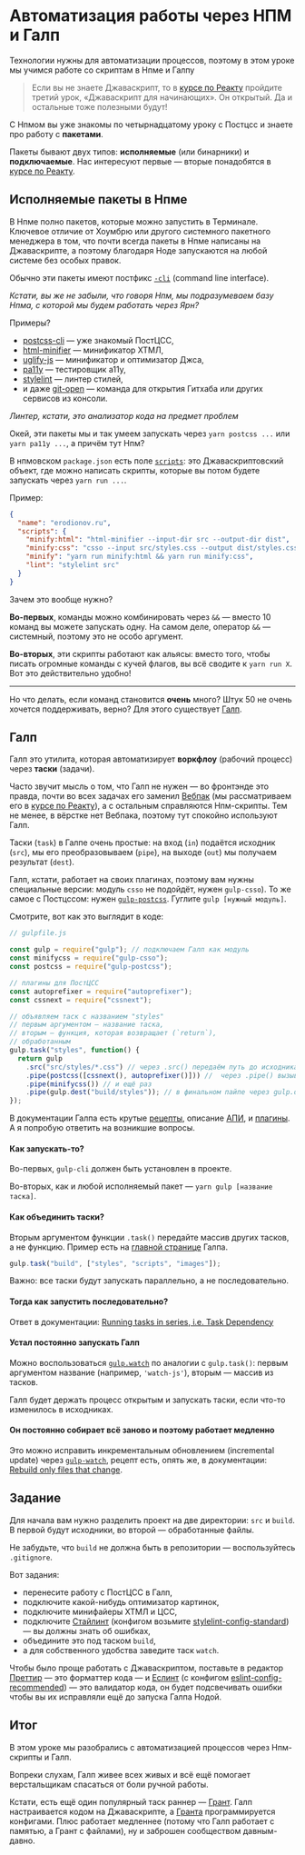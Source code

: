 # Автоматизация работы через НПМ и Галп
Технологии нужны для автоматизации процессов, поэтому в этом уроке мы учимся работе со скриптам в Нпме и Галпу

> Если вы не знаете Джаваскрипт, то в [курсе по Реакту](https://erodionov.ru/courses/react) пройдите третий урок, «Джаваскрипт для начинающих». Он открытый. Да и остальные тоже полезными будут!

С Нпмом вы уже знакомы по четырнадцатому уроку с Постцсс и знаете про работу с **пакетами**.

Пакеты бывают двух типов: **исполняемые** (или бинарники) и **подключаемые**. Нас интересуют первые — вторые понадобятся в [курсе по Реакту](https://erodionov.ru/courses/react).

## Исполняемые пакеты в Нпме

В Нпме полно пакетов, которые можно запустить в Терминале. Ключевое отличие от Хоумбрю или другого системного пакетного менеджера в том, что почти всегда пакеты в Нпме написаны на Джаваскрипте, а поэтому благодаря Ноде запускаются на любой системе без особых правок.

Обычно эти пакеты имеют постфикс [`-cli`](https://www.npmjs.com/search?q=keywords:cli) (command line interface).

_Кстати, вы же не забыли, что говоря Нпм, мы подразумеваем базу Нпма, с которой мы будем работать через Ярн?_

Примеры?

* [postcss-cli](http://npm.im/postcss-cli) — уже знакомый ПостЦСС,
* [html-minifier](http://npm.im/html-minifier) — минификатор ХТМЛ,
* [uglify-js](https://www.npmjs.com/package/uglify-js) — минификатор и оптимизатор Джса,
* [pa11y](https://www.npmjs.com/package/pa11y) — тестировщик a11y,
* [stylelint](https://www.npmjs.org/package/stylelint) — линтер стилей,
* и даже [git-open](https://www.npmjs.com/package/git-open) — команда для открытия Гитхаба или других сервисов из консоли.

_Линтер, кстати, это анализатор кода на предмет проблем_

Окей, эти пакеты мы и так умеем запускать через `yarn postcss ...` или `yarn pa11y ...`, а причём тут Нпм?

В нпмовском `package.json` есть поле [`scripts`](https://docs.npmjs.com/misc/scripts): это Джаваскриптовский объект, где можно написать скрипты, которые вы потом будете запускать через `yarn run ...`.

Пример:

```json
{
  "name": "erodionov.ru",
  "scripts": {
    "minify:html": "html-minifier --input-dir src --output-dir dist",
    "minify:css": "csso --input src/styles.css --output dist/styles.css",
    "minify": "yarn run minify:html && yarn run minify:css",
    "lint": "stylelint src"
  }
}
```

Зачем это вообще нужно?

**Во-первых**, команды можно комбинировать через `&&` — вместо 10 команд вы можете запускать одну. На самом деле, оператор `&&` — системный, поэтому это не особо аргумент.

**Во-вторых**, эти скрипты работают как альясы: вместо того, чтобы писать огромные команды с кучей флагов, вы всё сводите к `yarn run X`. Вот это действительно удобно!

---

Но что делать, если команд становится **очень** много? Штук 50 не очень хочется поддерживать, верно? Для этого существует [Галп](https://gulpjs.com/).

## Галп

Галп это утилита, которая автоматизирует **воркфлоу** (рабочий процесс) через **таски** (задачи).

Часто звучит мысль о том, что Галп не нужен — во фронтэнде это правда, почти во всех задачах его заменил [Вебпак](https://webpack.js.org/) (мы рассматриваем его в [курсе по Реакту](https://erodionov.ru/courses/react)), а с остальным справляются Нпм-скрипты. Тем не менее, в вёрстке нет Вебпака, поэтому тут спокойно используют Галп.

Таски (`task`) в Галпе очень простые: на вход (`in`) подаётся исходник (`src`), мы его преобразовываем (`pipe`), на выходе (`out`) мы получаем результат (`dest`).

Галп, кстати, работает на своих плагинах, поэтому вам нужны специальные версии: модуль `csso` не подойдёт, нужен `gulp-csso`). То же самое с Постцссом: нужен [`gulp-postcss`](https://github.com/postcss/gulp-postcss). Гуглите `gulp [нужный модуль]`.

Смотрите, вот как это выглядит в коде:

```js
// gulpfile.js

const gulp = require("gulp"); // подключаем Галп как модуль
const minifycss = require("gulp-csso");
const postcss = require("gulp-postcss");

// плагины для ПостЦСС
const autoprefixer = require("autoprefixer");
const cssnext = require("cssnext");

// объявляем таск с названием "styles"
// первым аргументом — название таска,
// вторым — функция, которая возвращает (`return`),
// обработанным
gulp.task("styles", function() {
  return gulp
    .src("src/styles/*.css") // через .src() передаём путь до исходника
    .pipe(postcss([cssnext(), autoprefixer()])) //  через .pipe() вызываем плагин как функцию
    .pipe(minifycss()) // и ещё раз
    .pipe(gulp.dest("build/styles")); // в финальном пайпе через gulp.dest() указываем куда сложить результат
});
```

В документации Галпа есть крутые [рецепты](https://github.com/gulpjs/gulp/tree/v3.9.1/docs/recipes), описание [АПИ](https://github.com/gulpjs/gulp/blob/v3.9.1/docs/API.md), и [плагины](https://gulpjs.com/plugins/). А я попробую ответить на возникшие вопросы.

#### Как запускать-то?

Во-первых, `gulp-cli` должен быть установлен в проекте.

Во-вторых, как и любой исполняемый пакет — `yarn gulp [название таска]`.

#### Как объединить таски?

Вторым аргументом функции `.task()` передайте массив других тасков, а не функцию. Пример есть на [главной странице](https://gulpjs.com/) Галпа.

```js
gulp.task("build", ["styles", "scripts", "images"]);
```

Важно: все таски будут запускать параллельно, а не последовательно.

#### Тогда как запустить последовательно?

Ответ в документации: [Running tasks in series, i.e. Task Dependency](https://github.com/gulpjs/gulp/blob/v3.9.1/docs/recipes/running-tasks-in-series.md)

#### Устал постоянно запускать Галп

Можно воспользоваться [`gulp.watch`](https://github.com/gulpjs/gulp/blob/v3.9.1/docs/API.md#gulpwatchglob--opts-tasks-or-gulpwatchglob--opts-cb) по аналогии с `gulp.task()`: первым аргументом название (например, `'watch-js'`), вторым — массив из тасков.

Галп будет держать процесс открытым и запускать таски, если что-то изменилось в исходниках.

#### Он постоянно собирает всё заново и поэтому работает медленно

Это можно исправить инкрементальным обновлением (incremental update) через [`gulp-watch`](https://github.com/floatdrop/gulp-watch), рецепт есть, опять же, в документации: [Rebuild only files that change](https://github.com/gulpjs/gulp/blob/v3.9.1/docs/recipes/rebuild-only-files-that-change.md).

## Задание

Для начала вам нужно разделить проект на две директории: `src` и `build`. В первой будут исходники, во второй — обработанные файлы.

Не забудьте, что `build` не должна быть в репозитории — воспользуйтесь `.gitignore`.

Вот задания:

* перенесите работу с ПостЦСС в Галп,
* подключите какой-нибудь оптимизатор картинок,
* подключите минифайеры ХТМЛ и ЦСС,
* подключите [Стайлинт](https://stylelint.io/) (конфигом возьмите [stylelint-config-standard](https://github.com/stylelint/stylelint-config-standard)) — вы должны знать об ошибках,
* объедините это под таском `build`,
* а для собственного удобства заведите таск `watch`.

Чтобы было проще работать с Джаваскриптом, поставьте в редактор [Преттир](https://prettier.io/) — это форматтер кода — и [Еслинт](http://eslint.org/) (с конфигом [eslint-config-recommended](http://npm.im/eslint-config-recommended)) — это валидатор кода, он будет подсвечивать ошибки чтобы вы их исправляли ещё до запуска Галпа Нодой.

## Итог

В этом уроке мы разобрались с автоматизацией процессов через Нпм-скрипты и Галп.

Вопреки слухам, Галп живее всех живых и всё ещё помогает верстальщикам спасаться от боли ручной работы.

Кстати, есть ещё один популярный таск раннер — [Грант](https://gruntjs.com/). Галп настраивается кодом на Джаваскрипте, а [Гранта](https://gruntjs.com/sample-gruntfile) программируется конфигами. Плюс работает медленнее (потому что Галп работает с памятью, а Грант с файлами), ну и заброшен сообществом давным-давно.
